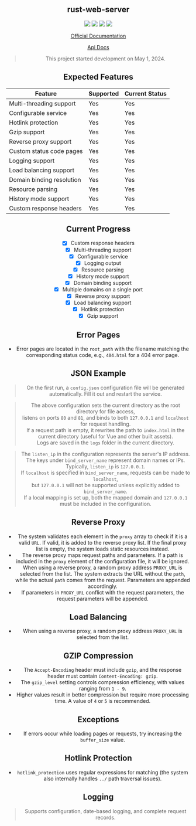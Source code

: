 <center>

## rust-web-server

[![](https://img.shields.io/crates/v/rust-web-server.svg)](https://crates.io/crates/rust-web-server)
[![](https://img.shields.io/crates/d/rust-web-server.svg)](https://img.shields.io/crates/d/rust-web-server.svg)
[![](https://docs.rs/rust-web-server/badge.svg)](https://docs.rs/rust-web-server)
[![](https://img.shields.io/crates/l/rust-web-server.svg)](./LICENSE)

<center>

[Official Documentation](https://docs.ltpp.vip/rust-web-server/)

[Api Docs](https://docs.rs/rust-web-server/latest/rust_web_server/)

> This project started development on May 1, 2024.

## Expected Features

| Feature                   | Supported | Current Status |
| ------------------------- | --------- | -------------- |
| Multi-threading support   | Yes       | Yes            |
| Configurable service      | Yes       | Yes            |
| Hotlink protection        | Yes       | Yes            |
| Gzip support              | Yes       | Yes            |
| Reverse proxy support     | Yes       | Yes            |
| Custom status code pages  | Yes       | Yes            |
| Logging support           | Yes       | Yes            |
| Load balancing support    | Yes       | Yes            |
| Domain binding resolution | Yes       | Yes            |
| Resource parsing          | Yes       | Yes            |
| History mode support      | Yes       | Yes            |
| Custom response headers   | Yes       | Yes            |

## Current Progress

- [x] Custom response headers
- [x] Multi-threading support
- [x] Configurable service
- [x] Logging output
- [x] Resource parsing
- [x] History mode support
- [x] Domain binding support
- [x] Multiple domains on a single port
- [x] Reverse proxy support
- [x] Load balancing support
- [x] Hotlink protection
- [x] Gzip support

## Error Pages

- Error pages are located in the `root_path` with the filename matching the corresponding status code, e.g., `404.html` for a 404 error page.

## JSON Example

> On the first run, a `config.json` configuration file will be generated automatically. Fill it out and restart the service.

> The above configuration sets the current directory as the root directory for file access,  
> listens on ports `80` and `81`, and binds to both `127.0.0.1` and `localhost` for request handling.  
> If a request path is empty, it rewrites the path to `index.html` in the current directory (useful for Vue and other built assets).  
> Logs are saved in the `logs` folder in the current directory.

> The `listen_ip` in the configuration represents the server's IP address. The keys under `bind_server_name` represent domain names or IPs.  
> Typically, `listen_ip` is `127.0.0.1`.  
> If `localhost` is specified in `bind_server_name`, requests can be made to `localhost`,  
> but `127.0.0.1` will not be supported unless explicitly added to `bind_server_name`.  
> If a local mapping is set up, both the mapped domain and `127.0.0.1` must be included in the configuration.

## Reverse Proxy

- The system validates each element in the `proxy` array to check if it is a valid `URL`. If valid, it is added to the reverse proxy list. If the final proxy list is empty, the system loads static resources instead.
- The reverse proxy maps request paths and parameters. If a path is included in the `proxy` element of the configuration file, it will be ignored.
- When using a reverse proxy, a random proxy address `PROXY_URL` is selected from the list. The system extracts the URL without the `path`, while the actual `path` comes from the request. Parameters are appended accordingly.
- If parameters in `PROXY_URL` conflict with the request parameters, the request parameters will be appended.

## Load Balancing

- When using a reverse proxy, a random proxy address `PROXY_URL` is selected from the list.

## GZIP Compression

- The `Accept-Encoding` header must include `gzip`, and the response header must contain `Content-Encoding: gzip`.
- The `gzip_level` setting controls compression efficiency, with values ranging from `1 - 9`.
- Higher values result in better compression but require more processing time. A value of `4` or `5` is recommended.

## Exceptions

- If errors occur while loading pages or requests, try increasing the `buffer_size` value.

## Hotlink Protection

- `hotlink_protection` uses regular expressions for matching (the system also internally handles `../` path traversal issues).

## Logging

> Supports configuration, date-based logging, and complete request records.
